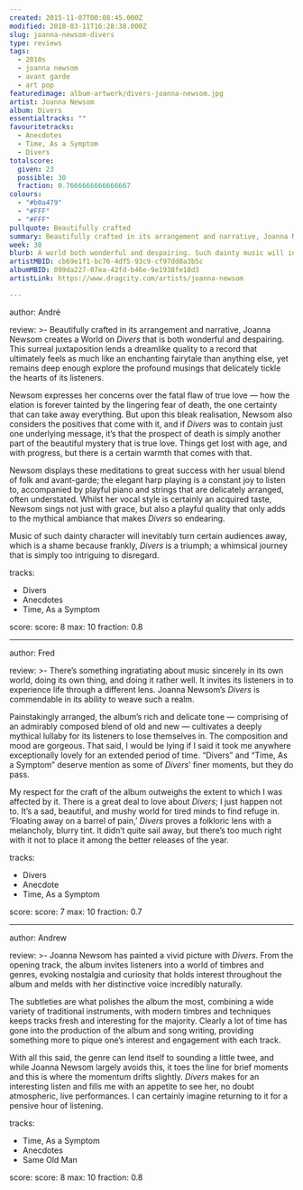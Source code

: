 ```yaml
---
created: 2015-11-07T00:08:45.000Z
modified: 2018-03-11T16:28:38.000Z
slug: joanna-newsom-divers
type: reviews
tags:
  - 2010s
  - joanna newsom
  - avant garde
  - art pop
featuredimage: album-artwork/divers-joanna-newsom.jpg
artist: Joanna Newsom
album: Divers
essentialtracks: ""
favouritetracks:
  - Anecdotes
  - Time, As a Symptom
  - Divers
totalscore:
  given: 23
  possible: 30
  fraction: 0.7666666666666667
colours:
  - "#b0a479"
  - "#FFF"
  - "#FFF"
pullquote: Beautifully crafted
summary: Beautifully crafted in its arrangement and narrative, Joanna Newsom creates a World on Divers that is both wonderful and despairing. Music of such dainty character will inevitably turn certain audiences away, which is a shame because frankly, Divers is a triumph.
week: 30
blurb: A world both wonderful and despairing. Such dainty music will inevitably turn certain audiences away, which is a shame because, frankly, Divers is a triumph.
artistMBID: cb69e1f1-bc76-4df5-93c9-cf97dd8a3b5c
albumMBID: 099da227-07ea-42fd-b46e-9e1938fe18d3
artistLink: https://www.dragcity.com/artists/joanna-newsom 

---
```

author: André

review: >-
  Beautifully crafted in its arrangement and narrative, Joanna Newsom creates a World on *Divers* that is both wonderful and despairing. This surreal juxtaposition lends a dreamlike quality to a record that ultimately feels as much like an enchanting fairytale than anything else, yet remains deep enough explore the profound musings that delicately tickle the hearts of its listeners. 
  
  Newsom expresses her concerns over the fatal flaw of true love — how the elation is forever tainted by the lingering fear of death, the one certainty that can take away everything. But upon this bleak realisation, Newsom also considers the positives that come with it, and if *Divers* was to contain just one underlying message, it’s that the prospect of death is simply another part of the beautiful mystery that is true love. Things get lost with age, and with progress, but there is a certain warmth that comes with that. 
  
  Newsom displays these meditations to great success with her usual blend of folk and avant-garde; the elegant harp playing is a constant joy to listen to, accompanied by playful piano and strings that are delicately arranged, often understated. Whilst her vocal style is certainly an acquired taste, Newsom sings not just with grace, but also a playful quality that only adds to the mythical ambiance that makes *Divers* so endearing. 
  
  Music of such dainty character will inevitably turn certain audiences away, which is a shame because frankly, *Divers* is a triumph; a whimsical journey that is simply too intriguing to disregard.

tracks:
  - Divers
  - ­­Anecdotes
  - ­­Time, As a Symptom

score:
  score: 8
  max: 10
  fraction: 0.8

---
author: Fred

review: >-
  There’s something ingratiating about music sincerely in its own world, doing its own thing, and doing it rather well. It invites its listeners in to experience life through a different lens. Joanna Newsom’s *Divers* is commendable in its ability to weave such a realm. 
  
  Painstakingly arranged, the album’s rich and delicate tone — comprising of an admirably composed blend of old and new — cultivates a deeply mythical lullaby for its listeners to lose themselves in. The composition and mood are gorgeous. That said, I would be lying if I said it took me anywhere exceptionally lovely for an extended period of time. “Divers” and “Time, As a Symptom” deserve mention as some of *Divers*’ finer moments, but they do pass. 
  
  My respect for the craft of the album outweighs the extent to which I was affected by it. There is a great deal to love about *Divers*; I just happen not to. It’s a sad, beautiful, and mushy world for tired minds to find refuge in. ‘Floating away on a barrel of pain,’ *Divers* proves a folkloric lens with a melancholy, blurry tint. It didn’t quite sail away, but there’s too much right with it not to place it among the better releases of the year.

tracks:
  - Divers
  - ­­Anecdote
  - ­­Time, As a Symptom

score:
  score: 7
  max: 10
  fraction: 0.7

---
author: Andrew

review: >-
  Joanna Newsom has painted a vivid picture with *Divers*. From the opening track, the album invites listeners into a world of timbres and genres, evoking nostalgia and curiosity that holds interest throughout the album and melds with her distinctive voice incredibly naturally. 
  
  The subtleties are what polishes the album the most, combining a wide variety of traditional instruments, with modern timbres and techniques keeps tracks fresh and interesting for the majority. Clearly a lot of time has gone into the production of the album and song writing, providing something more to pique one’s interest and engagement with each track. 
  
  With all this said, the genre can lend itself to sounding a little twee, and while Joanna Newsom largely avoids this, it toes the line for brief moments and this is where the momentum drifts slightly. *Divers* makes for an interesting listen and fills me with an appetite to see her, no doubt atmospheric, live performances. I can certainly imagine returning to it for a pensive hour of listening.

tracks:
  - Time, As a Symptom
  - ­­Anecdotes
  - ­­Same Old Man

score:
  score: 8
  max: 10
  fraction: 0.8
